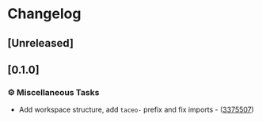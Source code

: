 # Changelog

## [Unreleased]

## [0.1.0]

### ⚙️ Miscellaneous Tasks


- Add workspace structure, add `taceo-` prefix and fix imports - ([3375507](https://github.com/taceolabs/eddsa-babyjubjub/commit/337550723435f4815cb9e1e0d011b93d06f1574a))

